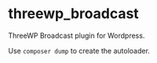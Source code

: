 threewp_broadcast
=================

ThreeWP Broadcast plugin for Wordpress.

Use `composer dump` to create the autoloader.
